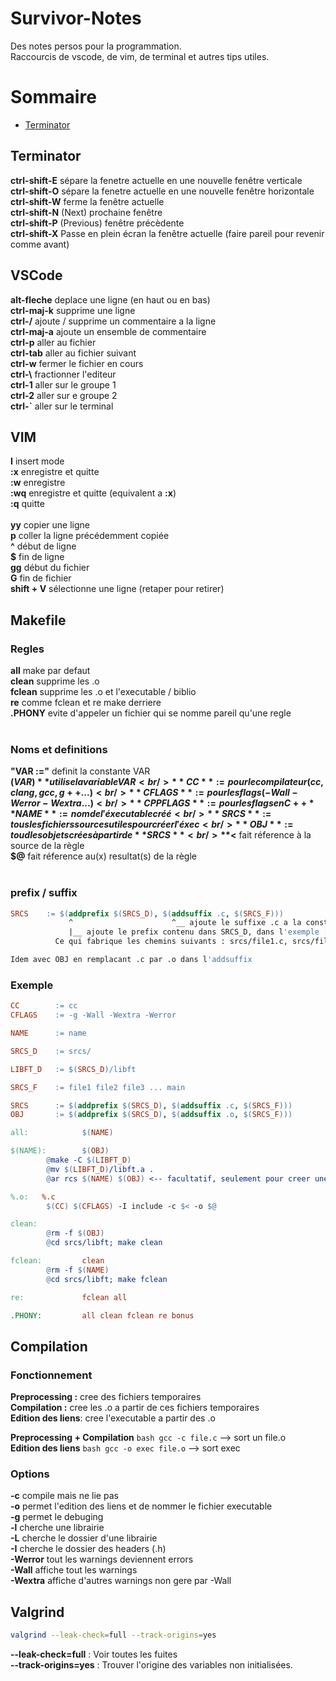 # Survivor-Notes
Des notes persos pour la programmation.<br />
Raccourcis de vscode, de vim, de terminal et autres tips utiles.

# Sommaire

- [Terminator](#Terminator)


## Terminator
**ctrl-shift-E**  sépare la fenetre actuelle en une nouvelle fenêtre verticale<br />
**ctrl-shift-O**  sépare la fenetre actuelle en une nouvelle fenêtre horizontale<br />
**ctrl-shift-W**  ferme la fenêtre actuelle<br />
**ctrl-shift-N**  (Next) prochaine fenêtre<br />
**ctrl-shift-P**  (Previous) fenêtre précèdente<br />
**ctrl-shift-X**  Passe en plein écran la fenêtre actuelle (faire pareil pour revenir comme avant)


## VSCode
**alt-fleche**   deplace une ligne (en haut ou en bas)<br />
**ctrl-maj-k**   supprime une ligne<br />
**ctrl-/**       ajoute / supprime un commentaire a la ligne <br />
**ctrl-maj-a**   ajoute un ensemble de commentaire<br />
**ctrl-p**       aller au fichier<br />
**ctrl-tab**     aller au fichier suivant <br />
**ctrl-w**       fermer le fichier en cours <br />
**ctrl-\\**      fractionner l'editeur <br />
**ctrl-1**       aller sur le groupe 1 <br />
**ctrl-2**       aller sur e groupe 2 <br />
**ctrl-`**       aller sur le terminal <br />

## VIM
**I**		insert mode<br />
**:x** 	enregistre et quitte<br />
**:w**  enregistre<br />
**:wq** enregistre et quitte (equivalent a **:x**)<br />
**:q**  quitte<br />
<br />
**yy**  copier une ligne<br />
**p**   coller la ligne précédemment copiée<br />
**^**		début de ligne<br />
**$**		fin de ligne<br />
**gg**	début du fichier<br />
**G**		fin de fichier<br />
**shift + V** sélectionne une ligne (retaper pour retirer)<br />


## Makefile

### Regles
**all**     make par defaut<br />
**clean**   supprime les .o <br />
**fclean**  supprime les .o et l'executable / biblio<br />
**re**      comme fclean et re make derriere<br />
**.PHONY**  evite d'appeler un fichier qui se nomme pareil qu'une regle<br />
<br />
### Noms et definitions
**"VAR :="**  definit la constante VAR<br />
**$(VAR)**  utilise la variable VAR<br />
**CC**			:=	pour le compilateur (cc, clang, gcc, g++ ...)<br />
**CFLAGS** 	:=	pour les flags (-Wall -Werror -Wextra ...)<br />
**CPPFLAGS** := pour les flags en C++
**NAME**		:=  nom de l'éxecutable créé<br />
**SRCS**		:=  tous les fichiers sources utiles pour créer l'éxec<br />
**OBJ**			:=   toud les objets crées à partir de **SRCS**<br />
**$<** fait réference à la source de la règle<br />
**$@** fait réference au(x) resultat(s) de la règle<br />
<br />
### prefix / suffix
```Makefile
SRCS	:= $(addprefix $(SRCS_D), $(addsuffix .c, $(SRCS_F)))
             ^                      ^__ ajoute le suffixe .c a la constante SRCS_F. Donc ajoute .c a tout les fichiers etant definit dans SRCS_F
             |__ ajoute le prefix contenu dans SRCS_D, dans l'exemple : "srcs/"
          Ce qui fabrique les chemins suivants : srcs/file1.c, srcs/file2.c, srcs/file3.c et srcs/main.c

Idem avec OBJ en remplacant .c par .o dans l'addsuffix
```

### Exemple
``` Makefile
CC        := cc
CFLAGS    := -g -Wall -Wextra -Werror

NAME      := name

SRCS_D    := srcs/

LIBFT_D   := $(SRCS_D)/libft

SRCS_F    := file1 file2 file3 ... main

SRCS      := $(addprefix $(SRCS_D), $(addsuffix .c, $(SRCS_F)))
OBJ       := $(addprefix $(SRCS_D), $(addsuffix .o, $(SRCS_F)))

all:            $(NAME)

$(NAME):        $(OBJ)
        @make -C $(LIBFT_D)
        @mv $(LIBFT_D)/libft.a .
        @ar rcs $(NAME) $(OBJ) <-- facultatif, seulement pour creer une biblio

%.o:   %.c
        $(CC) $(CFLAGS) -I include -c $< -o $@

clean:
        @rm -f $(OBJ)
        @cd srcs/libft; make clean

fclean:         clean
        @rm -f $(NAME)
        @cd srcs/libft; make fclean

re:             fclean all

.PHONY:         all clean fclean re bonus
```
## Compilation
### Fonctionnement
**Preprocessing :**     cree des fichiers temporaires<br />
**Compilation :**       cree les .o a partir de ces fichiers temporaires<br />
**Edition des liens**:  cree l'executable a partir des .o<br />

**Preprocessing + Compilation**   ```bash gcc -c file.c``` --> sort un file.o <br />
**Edition des liens**             ```bash gcc -o exec file.o``` --> sort exec <br />

### Options
**-c** compile mais ne lie pas<br />
**-o** permet l'edition des liens et de nommer le fichier executable<br />
**-g** permet le debuging<br />
**-l** cherche une librairie<br />
**-L** cherche le dossier d'une librairie<br />
**-I** cherche le dossier des headers (.h)<br />
**-Werror** tout les warnings deviennent errors<br />
**-Wall** affiche tout les warnings<br />
**-Wextra** affiche d'autres warnings non gere par -Wall<br />


## Valgrind

```bash
valgrind --leak-check=full --track-origins=yes
```
**--leak-check=full** : Voir toutes les fuites <br>
**--track-origins=yes** : Trouver l'origine des variables non initialisées.

